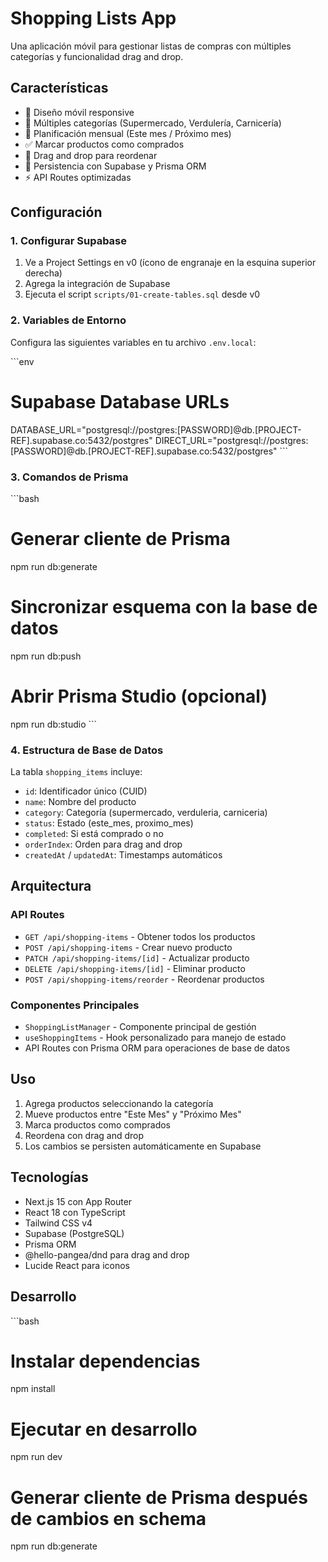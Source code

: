 # Shopping Lists App

Una aplicación móvil para gestionar listas de compras con múltiples categorías y funcionalidad drag and drop.

## Características

- 📱 Diseño móvil responsive
- 🏪 Múltiples categorías (Supermercado, Verdulería, Carnicería)
- 📅 Planificación mensual (Este mes / Próximo mes)
- ✅ Marcar productos como comprados
- 🔄 Drag and drop para reordenar
- 💾 Persistencia con Supabase y Prisma ORM
- ⚡ API Routes optimizadas

## Configuración

### 1. Configurar Supabase

1. Ve a Project Settings en v0 (ícono de engranaje en la esquina superior derecha)
2. Agrega la integración de Supabase
3. Ejecuta el script `scripts/01-create-tables.sql` desde v0

### 2. Variables de Entorno

Configura las siguientes variables en tu archivo `.env.local`:

\`\`\`env
# Supabase Database URLs
DATABASE_URL="postgresql://postgres:[PASSWORD]@db.[PROJECT-REF].supabase.co:5432/postgres"
DIRECT_URL="postgresql://postgres:[PASSWORD]@db.[PROJECT-REF].supabase.co:5432/postgres"
\`\`\`

### 3. Comandos de Prisma

\`\`\`bash
# Generar cliente de Prisma
npm run db:generate

# Sincronizar esquema con la base de datos
npm run db:push

# Abrir Prisma Studio (opcional)
npm run db:studio
\`\`\`

### 4. Estructura de Base de Datos

La tabla `shopping_items` incluye:

- `id`: Identificador único (CUID)
- `name`: Nombre del producto
- `category`: Categoría (supermercado, verduleria, carniceria)
- `status`: Estado (este_mes, proximo_mes)
- `completed`: Si está comprado o no
- `orderIndex`: Orden para drag and drop
- `createdAt` / `updatedAt`: Timestamps automáticos

## Arquitectura

### API Routes

- `GET /api/shopping-items` - Obtener todos los productos
- `POST /api/shopping-items` - Crear nuevo producto
- `PATCH /api/shopping-items/[id]` - Actualizar producto
- `DELETE /api/shopping-items/[id]` - Eliminar producto
- `POST /api/shopping-items/reorder` - Reordenar productos

### Componentes Principales

- `ShoppingListManager` - Componente principal de gestión
- `useShoppingItems` - Hook personalizado para manejo de estado
- API Routes con Prisma ORM para operaciones de base de datos

## Uso

1. Agrega productos seleccionando la categoría
2. Mueve productos entre "Este Mes" y "Próximo Mes"
3. Marca productos como comprados
4. Reordena con drag and drop
5. Los cambios se persisten automáticamente en Supabase

## Tecnologías

- Next.js 15 con App Router
- React 18 con TypeScript
- Tailwind CSS v4
- Supabase (PostgreSQL)
- Prisma ORM
- @hello-pangea/dnd para drag and drop
- Lucide React para iconos

## Desarrollo

\`\`\`bash
# Instalar dependencias
npm install

# Ejecutar en desarrollo
npm run dev

# Generar cliente de Prisma después de cambios en schema
npm run db:generate
